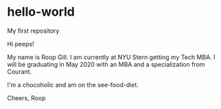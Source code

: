 # hello-world
My first repository

Hi peeps! 

My name is Roop Gill. I am currently at NYU Stern getting my Tech MBA. I will be graduating in May 2020 with an MBA and a specialization from Courant. 

I'm a chocoholic and am on the see-food-diet. 

Cheers, 
Roop
